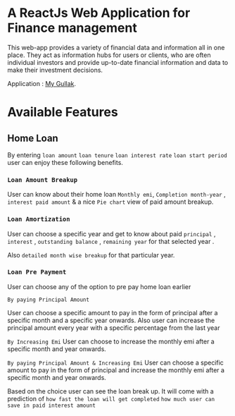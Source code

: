 # A ReactJs Web Application for Finance management

This web-app provides a variety of financial data and information all in one place. They act as information hubs for users or clients, who are often individual investors and provide up-to-date financial information and data to make their investment decisions.

Application : [My Gullak](https://my-gullak.netlify.app/).

# Available Features

## Home Loan

By entering
`loan amount`
`loan tenure`
`loan interest rate`
`loan start period` user can enjoy these following benefits.

### `Loan Amount Breakup`

User can know about their home loan `Monthly emi`, `Completion month-year` , `interest paid amount` & a nice `Pie chart` view of paid amount breakup.

### `Loan Amortization`

User can choose a specific year and get to know about paid `principal` , `interest` , `outstanding balance` , `remaining year` for that selected year .

Also `detailed month wise breakup` for that particular year.

### `Loan Pre Payment`

User can choose any of the option to pre pay home loan earlier

`By paying Principal Amount`

User can choose a specific amount to pay in the form of principal after a specific month and a  specific year onwards.
Also user can increase the principal amount every year with a specific percentage from the last year

`By Increasing Emi`
User can choose to increase the monthly emi after a specific month and year onwards.

`By paying Principal Amount & Increasing Emi`
User can choose a specific amount to pay in the form of principal and increase the monthly emi after a specific month and year onwards.

Based on the choice user can see the loan break up.
It will come with a prediction of
`how fast the loan will get completed`
`how much user can save in paid interest amount`
